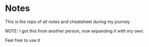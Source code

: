 # Notes

This is the repo of all notes and cheatsheet during my journey

NOTE: I got this from another person, now expanding it with my own.

Feel free to use it

